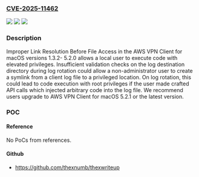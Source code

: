 ### [CVE-2025-11462](https://cve.mitre.org/cgi-bin/cvename.cgi?name=CVE-2025-11462)
![](https://img.shields.io/static/v1?label=Product&message=Client%20VPN&color=blue)
![](https://img.shields.io/static/v1?label=Version&message=1.3.2%20&color=brightgreen)
![](https://img.shields.io/static/v1?label=Vulnerability&message=CWE-59%20Improper%20Link%20Resolution%20Before%20File%20Access%20('Link%20Following')&color=brightgreen)

### Description

Improper Link Resolution Before File Access in the AWS VPN Client for macOS versions 1.3.2- 5.2.0 allows a local user to execute code with elevated privileges. Insufficient validation checks on the log destination directory during log rotation could allow a non-administrator user to create a symlink from a client log file to a privileged location. On log rotation, this could lead to code execution with root privileges if the user made crafted API calls which injected arbitrary code into the log file. We recommend users upgrade to AWS VPN Client for macOS 5.2.1 or the latest version.

### POC

#### Reference
No PoCs from references.

#### Github
- https://github.com/thexnumb/thexwriteup

